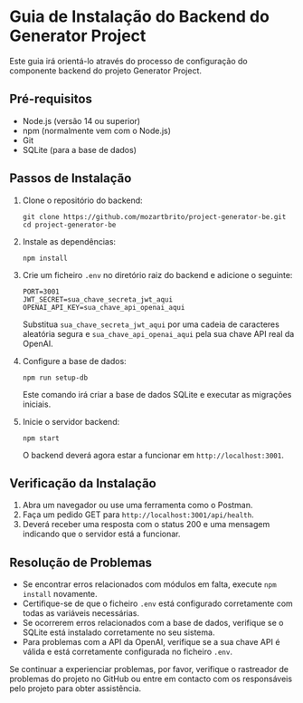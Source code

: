 # Guia de Instalação do Backend do Generator Project

Este guia irá orientá-lo através do processo de configuração do componente backend do projeto Generator Project.

## Pré-requisitos

- Node.js (versão 14 ou superior)
- npm (normalmente vem com o Node.js)
- Git
- SQLite (para a base de dados)

## Passos de Instalação

1. Clone o repositório do backend:
   ```
   git clone https://github.com/mozartbrito/project-generator-be.git
   cd project-generator-be
   ```

2. Instale as dependências:
   ```
   npm install
   ```

3. Crie um ficheiro `.env` no diretório raiz do backend e adicione o seguinte:
   ```
   PORT=3001
   JWT_SECRET=sua_chave_secreta_jwt_aqui
   OPENAI_API_KEY=sua_chave_api_openai_aqui
   ```

   Substitua `sua_chave_secreta_jwt_aqui` por uma cadeia de caracteres aleatória segura e `sua_chave_api_openai_aqui` pela sua chave API real da OpenAI.

4. Configure a base de dados:
   ```
   npm run setup-db
   ```

   Este comando irá criar a base de dados SQLite e executar as migrações iniciais.

5. Inicie o servidor backend:
   ```
   npm start
   ```

   O backend deverá agora estar a funcionar em `http://localhost:3001`.

## Verificação da Instalação

1. Abra um navegador ou use uma ferramenta como o Postman.
2. Faça um pedido GET para `http://localhost:3001/api/health`.
3. Deverá receber uma resposta com o status 200 e uma mensagem indicando que o servidor está a funcionar.

## Resolução de Problemas

- Se encontrar erros relacionados com módulos em falta, execute `npm install` novamente.
- Certifique-se de que o ficheiro `.env` está configurado corretamente com todas as variáveis necessárias.
- Se ocorrerem erros relacionados com a base de dados, verifique se o SQLite está instalado corretamente no seu sistema.
- Para problemas com a API da OpenAI, verifique se a sua chave API é válida e está corretamente configurada no ficheiro `.env`.

Se continuar a experienciar problemas, por favor, verifique o rastreador de problemas do projeto no GitHub ou entre em contacto com os responsáveis pelo projeto para obter assistência.